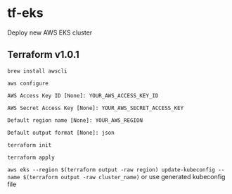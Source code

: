 # tf-eks
Deploy new AWS EKS cluster

## Terraform v1.0.1

```brew install awscli```

```aws configure```


```AWS Access Key ID [None]: YOUR_AWS_ACCESS_KEY_ID```

```AWS Secret Access Key [None]: YOUR_AWS_SECRET_ACCESS_KEY```

```Default region name [None]: YOUR_AWS_REGION```

```Default output format [None]: json```









```terraform init```

```terraform apply```








```aws eks --region $(terraform output -raw region) update-kubeconfig --name $(terraform output -raw cluster_name)``` or use generated kubeconfig file
